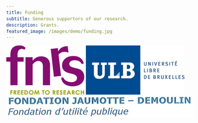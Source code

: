 ```yaml
---
title: Funding
subtitle: Generous supportors of our research.
description: Grants.
featured_image: /images/demo/funding.jpg
---
```


<div class="gallery" data-columns="4">  
    <a href="https://www.frs-fnrs.be/fr/"><img src="/images/funding/fnrs.png"></a>
    <a href="https://www.ulb.be/en"><img src="/images/funding/ulb.jpeg" alt="ULB" style="width:266px;height:133px"></a>
    <img src="/images/funding/JD.png" alt="Fondation Jaumotte-Demoulin">
</div>